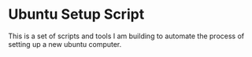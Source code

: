 # Ubuntu Setup Script

This is a set of scripts and tools I am building to automate the process of setting up a new ubuntu computer.